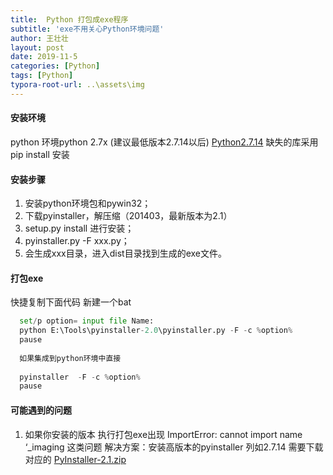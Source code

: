 ```yaml
---
title:  Python 打包成exe程序
subtitle: 'exe不用关心Python环境问题'
author: 王壮壮
layout: post
date: 2019-11-5
categories: [Python]
tags: [Python]
typora-root-url: ..\assets\img
---
```

 
#### 安装环境
python 环境python 2.7x  (建议最低版本2.7.14以后)
[Python2.7.14](https://www.python.org/downloads/release/python-2714/)
缺失的库采用 pip install 安装

#### 安装步骤

1. 安装python环境包和pywin32；
2. 下载pyinstaller，解压缩（201403，最新版本为2.1）
3. setup.py install 进行安装；
4. pyinstaller.py -F xxx.py；
5. 会生成xxx目录，进入dist目录找到生成的exe文件。
 

#### 打包exe

快捷复制下面代码 新建一个bat
```python 
  set/p option= input file Name:
  python E:\Tools\pyinstaller-2.0\pyinstaller.py -F -c %option%
  pause
  
  如果集成到python环境中直接
  
  pyinstaller  -F -c %option%
  pause

```

#### 可能遇到的问题
1. 如果你安装的版本 执行打包exe出现  ImportError: cannot import name ‘_imaging 这类问题
解决方案：安装高版本的pyinstaller
列如2.7.14 需要下载对应的 [PyInstaller-2.1.zip](https://p.shipengliang.com/f/11753764-293917002-82cb40)
